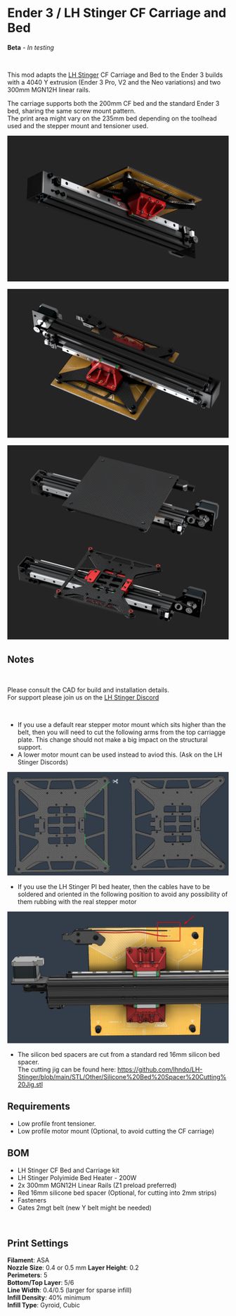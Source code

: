 # Ender 3 / LH Stinger CF Carriage and Bed 

**Beta** - *In testing*

<br>

This mod adapts the [LH Stinger](https://github.com/lhndo/LH-Stinger) CF Carriage and Bed to the Ender 3 builds with a 4040 Y extrusion (Ender 3 Pro, V2 and the Neo variations) and two 300mm MGN12H linear rails. 

The carriage supports both the 200mm CF bed and the standard Ender 3 bed, sharing the same screw mount pattern.  
The print area might vary on the 235mm bed depending on the toolhead used and the stepper mount and tensioner used. 


![](Images/e3lhs1.png)    

![](Images/e3lhs2.png)    

![](Images/e3lhs3.png)   



## Notes

<br>

Please consult the CAD for build and installation details.  
For support please join us on the [LH Stinger Discord](https://discord.gg/EzssCfnEDS) 

<br>

* If you use a default rear stepper motor mount which sits higher than the belt, then you will need to cut the following arms from the top carriagge plate. This change should not make a big impact on the structural support.
* A lower motor mount can be used instead to aviod this. (Ask on the LH Stinger Discords)

![](Images/carriagecut.png)    

* If you use the LH Stinger PI bed heater, then the cables have to be soldered and oriented in the following position to avoid any possibility of them rubbing with the real stepper motor 

![](Images/bedheater.png)    

* The silicon bed spacers are cut from a standard red 16mm silicon bed spacer.    
The cutting jig can be found here: https://github.com/lhndo/LH-Stinger/blob/main/STL/Other/Silicone%20Bed%20Spacer%20Cutting%20Jig.stl

## Requirements

- Low profile front tensioner.
- Low profile motor mount (Optional, to avoid cutting the CF carriage)

## BOM

- LH Stinger CF Bed and Carriage kit
- LH Stinger Polyimide Bed Heater - 200W
- 2x 300mm MGN12H Linear Rails (Z1 preload preferred)
- Red 16mm silicone bed spacer (Optional, for cutting into 2mm strips)
- Fasteners
- Gates 2mgt belt (new Y belt might be needed)

<br>

## Print Settings

**Filament**: ASA  
**Nozzle Size**: 0.4 or 0.5 mm 
**Layer Height**: 0.2  
**Perimeters**: 5  
**Bottom/Top Layer**: 5/6  
**Line Width**: 0.4/0.5 (larger for sparse infill)  
**Infill Density**: 40% minimum  
**Infill Type**: Gyroid, Cubic
